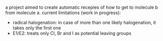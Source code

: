 a project aimed to create automatic recepies of how to get to molecule b from molecule a.
current limitations (work in progress):
- radical halogenation: in case of more than one likely halogenation, it takes only the first one
- E1/E2: treats only Cl, Br and I as potential leaving groups
